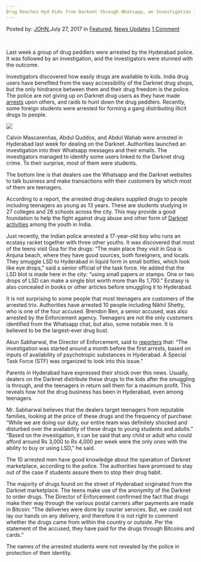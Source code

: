 ```yaml
---
Drug Reaches Hyd Kids from Darknet through Whatsapp, an Investigation from Last Week Bust
---
```

<article class="post-listing post-21583 post type-post status-publish format-standard has-post-thumbnail hentry 
    <div class="post-inner">
        <span>Posted by: <a href="https://www.deepdotweb.com/author/john/" title="">JOHN </a></span>
    <span>July 27, 2017</span>
    <span>in <a href="https://www.deepdotweb.com/category/deepdot-news/" rel="category tag">Featured</a>, <a href="https://www.deepdotweb.com/category/news-updates/" rel="category tag">News Updates</a></span>
    <span><a href="https://www.deepdotweb.com/2017/07/27/drug-reaches-hyd-kids-from/#comments">1 Comment</a></span>
    </p>
    <div class="clear"></div>
    <div class="entry">
    <p>&nbsp;</p>
    <p>Last week a group of drug peddlers were arrested by the Hyderabad police. It was followed by an investigation, and the investigators were stunned with the outcome.</p>
    <p>Investigators discovered how easily drugs are available to kids. India drug users have benefited from the easy accessibility of the Darknet drug shops, but the only hindrance between them and their drug freedom is the police. The police are not giving up on Darknet drug users as they have made <a href="https://www.deepdotweb.com/2015/12/22/two-drug-dealers-busted-in-india/">arrests</a> upon others, and raids to hunt down the drug peddlers. Recently, some foreign students were arrested for forming a gang distributing illicit drugs to people.</p>
    <p><img class="wp-image-21591 aligncenter" src="https://www.deepdotweb.com/wp-content/uploads/2017/07/word-image-137.jpeg" srcset="https://www.deepdotweb.com/wp-content/uploads/2017/07/word-image-137.jpeg 301w, https://www.deepdotweb.com/wp-content/uploads/2017/07/word-image-137-300x166.jpeg 300w" sizes="(max-width: 301px) 100vw, 301px" /></p>
    <p>Calvin Mascarenhas, Abdul Quddos, and Abdul Wahab were arrested in Hyderabad last week for dealing on the Darknet. Authorities launched an investigation into their Whatsapp messages and their emails. The investigators managed to identify some users linked to the Darknet drug crime. To their surprise, most of them were students.</p>
    <p>The bottom line is that dealers use the Whatsapp and the Darknet websites to talk business and make transactions with their customers by which most of them are teenagers.</p>
    <p>According to a report, the arrested drug dealers supplied drugs to people including teenagers as young as 13 years. These are students studying in 27 colleges and 26 schools across the city. This may provide a good foundation to help the fight against drug abuse and other form of <a href="https://www.deepdotweb.com/2017/05/27/indian-government-provides-cyber-safety-lessons-teens-prevent-dark-web-activity/">Darknet activities</a> among the youth in India.</p>
    <p>Just recently, the Indian police arrested a 17-year-old boy who runs an ecstasy racket together with three other youths. It was discovered that most of the teens visit Goa for the drugs: “The main place they visit in Goa is Anjuna beach, where they have good sources, both foreigners, and locals. They smuggle LSD to Hyderabad in liquid form in small bottles, which look like eye drops,” said a senior official of the task force. He added that the LSD blot is made here in the city: “using small papers or stamps. One or two drops of LSD can make a single blot worth more than Rs 1,700.” Ecstasy is also concealed in books or other articles before smuggling it to Hyderabad.</p>
    <p>It is not surprising to some people that most teenagers are customers of the arrested trio. Authorities have arrested 10 people including Nikhil Shetty, who is one of the four accused. Brendon Ben, a senior accused, was also arrested by the Enforcement agency. Teenagers are not the only customers identified from the Whatsapp chat, but also, some notable men. It is believed to be the largest-ever drug bust.</p>
    <p>Akun Sabharwal, the Director of Enforcement, said to <a href="http://www.thenewsminute.com/article/dark-web-through-whatsapp-investigating-officer-tells-tnm-how-drugs-reach-hyd-kids-65018">reporters</a> that: &#8220;The investigation was started around a month before the first arrests, based on inputs of availability of psychotropic substances in Hyderabad. A Special Task Force (STF) was organized to look into this issue.&#8221;</p>
    <p>Parents in Hyderabad have expressed their shock over this news. Usually, dealers on the Darknet distribute these drugs to the kids after the smuggling is through, and the teenagers in return sell them for a maximum profit. This reveals how hot the drug business has been in Hyderabad, even among teenagers.</p>
    <p>Mr. Sabharwal believes that the dealers target teenagers from reputable families, looking at the price of these drugs and the frequency of purchase: &#8220;While we are doing our duty, our entire team was definitely shocked and disturbed over the availability of these drugs to young students and adults.” “Based on the investigation, it can be said that any child or adult who could afford around Rs 3,000 to Rs 4,000 per week were the only ones with the ability to buy or using LSD,&#8221; he said.</p>
    <p>The 10 arrested men have good knowledge about the operation of Darknet marketplace, according to the police. The authorities have promised to stay out of the case if students assure them to stop their drug habit.</p>
    <p>The majority of drugs found on the street of Hyderabad originated from the Darknet marketplace. The teens make use of the anonymity of the Darknet to order drugs. The Director of Enforcement confirmed the fact that drugs make their way through the various postal carriers after payments are made in Bitcoin: &#8220;The deliveries were done by courier services. But, we could not lay our hands on any delivery, and therefore it is not right to comment whether the drugs came from within the country or outside. Per the statement of the accused, they have paid for the drugs through Bitcoins and cards.&#8221;</p>
    <p>The names of the arrested students were not revealed by the police in protection of their identity.</p>
    </div>
    <span style="display:none" class="updated">2017-07-27</span>
    <div style="display:none" class="vcard author" itemprop="author" itemscope itemtype="http://schema.org/Person"><strong class="fn" itemprop="name"><a href="https://www.deepdotweb.com/author/john/" title="Posts by JOHN" rel="author">JOHN</a></strong></div>
    </div>
</article>

